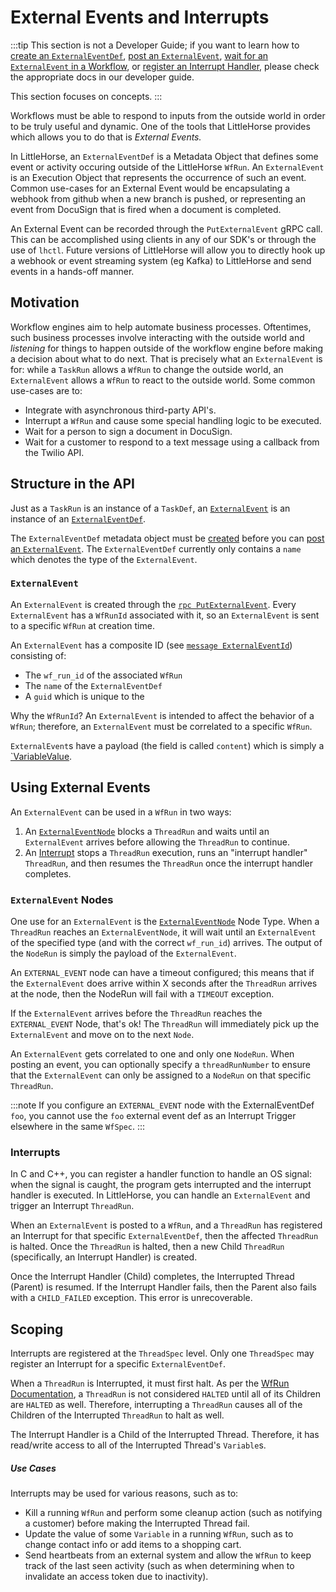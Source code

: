 # External Events and Interrupts

:::tip
This section is not a Developer Guide; if you want to learn how to [create an `ExternalEventDef`](../05-developer-guide/09-grpc/05-managing-metadata.md#externaleventdef), [post an `ExternalEvent`](../05-developer-guide/09-grpc/15-posting-external-events.md), [wait for an `ExternalEvent` in a Workflow](../05-developer-guide/08-wfspec-development/04-external-events.md), or [register an Interrupt Handler](../05-developer-guide/08-wfspec-development/05-interrupts.md), please check the appropriate docs in our developer guide.

This section focuses on concepts.
:::

Workflows must be able to respond to inputs from the outside world in order to be truly useful and dynamic. One of the tools that LittleHorse provides which allows you to do that is _External Events._

In LittleHorse, an `ExternalEventDef` is a Metadata Object that defines some event or activity occuring outside of the LittleHorse `WfRun`. An `ExternalEvent` is an Execution Object that represents the occurrence of such an event. Common use-cases for an External Event would be encapsulating a webhook from github when a new branch is pushed, or representing an event from DocuSign that is fired when a document is completed.

An External Event can be recorded through the `PutExternalEvent` gRPC call. This can be accomplished using clients in any of our SDK's or through the use of `lhctl`. Future versions of LittleHorse will allow you to directly hook up a webhook or event streaming system (eg Kafka) to LittleHorse and send events in a hands-off manner.

## Motivation

Workflow engines aim to help automate business processes. Oftentimes, such business processes involve interacting with the outside world and _listening_ for things to happen outside of the workflow engine before making a decision about what to do next. That is precisely what an `ExternalEvent` is for: while a `TaskRun` allows a `WfRun` to change the outside world, an `ExternalEvent` allows a `WfRun` to react to the outside world. Some common use-cases are to:

- Integrate with asynchronous third-party API's.
- Interrupt a `WfRun` and cause some special handling logic to be executed.
- Wait for a person to sign a document in DocuSign.
- Wait for a customer to respond to a text message using a callback from the Twilio API.

## Structure in the API

Just as a `TaskRun` is an instance of a `TaskDef`, an [`ExternalEvent`](../08-api.md#externalevent) is an instance of an [`ExternalEventDef`](../08-api.md#externaleventdef).

The `ExternalEventDef` metadata object must be [created](../05-developer-guide/09-grpc/05-managing-metadata.md#externaleventdef) before you can [post an `ExternalEvent`](../05-developer-guide/09-grpc/15-posting-external-events.md). The `ExternalEventDef` currently only contains a `name` which denotes the type of the `ExternalEvent`.

### `ExternalEvent`

An `ExternalEvent` is created through the [`rpc PutExternalEvent`](../08-api.md#putexternalevent). Every `ExternalEvent` has a `WfRunId` associated with it, so an `ExternalEvent` is sent to a specific `WfRun` at creation time.

An `ExternalEvent` has a composite ID (see [`message ExternalEventId`](../08-api.md#externaleventid)) consisting of:

- The `wf_run_id` of the associated `WfRun`
- The `name` of the `ExternalEventDef`
- A `guid` which is unique to the

Why the `WfRunId`? An `ExternalEvent` is intended to affect the behavior of a `WfRun`; therefore, an `ExternalEvent` must be correlated to a specific `WfRun`.

`ExternalEvent`s have a payload (the field is called `content`) which is simply a [`VariableValue](../08-api.md#variablevalue).

## Using External Events

An `ExternalEvent` can be used in a `WfRun` in two ways:

1. An [`ExternalEventNode`](../05-developer-guide/08-wfspec-development/04-external-events.md) blocks a `ThreadRun` and waits until an `ExternalEvent` arrives before allowing the `ThreadRun` to continue.
2. An [Interrupt](../05-developer-guide/08-wfspec-development/05-interrupts.md) stops a `ThreadRun` execution, runs an "interrupt handler" `ThreadRun`, and then resumes the `ThreadRun` once the interrupt handler completes.

### `ExternalEvent` Nodes

One use for an `ExternalEvent` is the [`ExternalEventNode`](../08-api.md#externaleventnode) Node Type. When a `ThreadRun` reaches an `ExternalEventNode`, it will wait until an `ExternalEvent` of the specified type (and with the correct `wf_run_id`) arrives. The output of the `NodeRun` is simply the payload of the `ExternalEvent`.

An `EXTERNAL_EVENT` node can have a timeout configured; this means that if the `ExternalEvent` does arrive within X seconds after the `ThreadRun` arrives at the node, then the NodeRun will fail with a `TIMEOUT` exception.

If the `ExternalEvent` arrives before the `ThreadRun` reaches the `EXTERNAL_EVENT` Node, that's ok! The `ThreadRun` will immediately pick up the `ExternalEvent` and move on to the next `Node`.

An `ExternalEvent` gets correlated to one and only one `NodeRun`. When posting an event, you can optionally specify a `threadRunNumber` to ensure that the `ExternalEvent` can only be assigned to a `NodeRun` on that specific `ThreadRun`.

:::note
If you configure an `EXTERNAL_EVENT` node with the ExternalEventDef `foo`, you cannot use the `foo` external event def as an Interrupt Trigger elsewhere in the same `WfSpec`.
:::

### Interrupts

In C and C++, you can register a handler function to handle an OS signal: when the signal is caught, the program gets interrupted and the interrupt handler is executed. In LittleHorse, you can handle an `ExternalEvent` and trigger an Interrupt `ThreadRun`.

When an `ExternalEvent` is posted to a `WfRun`, and a `ThreadRun` has registered an Interrupt for that specific `ExternalEventDef`, then the affected `ThreadRun` is halted. Once the `ThreadRun` is halted, then a new Child `ThreadRun` (specifically, an Interrupt Handler) is created.

Once the Interrupt Handler (Child) completes, the Interrupted Thread (Parent) is resumed. If the Interrupt Handler fails, then the Parent also fails with a `CHILD_FAILED` exception. This error is unrecoverable.

## Scoping

Interrupts are registered at the `ThreadSpec` level. Only one `ThreadSpec` may register an Interrupt for a specific `ExternalEventDef`.

When a `ThreadRun` is Interrupted, it must first halt. As per the [WfRun Documentation](./01-workflows.md#lifecycle), a `ThreadRun` is not considered `HALTED` until all of its Children are `HALTED` as well. Therefore, interrupting a `ThreadRun` causes all of the Children of the Interrupted `ThreadRun` to halt as well.

The Interrupt Handler is a Child of the Interrupted Thread. Therefore, it has read/write access to all of the Interrupted Thread's `Variable`s.

##### Use Cases

Interrupts may be used for various reasons, such as to:

- Kill a running `WfRun` and perform some cleanup action (such as notifying a customer) before making the Interrupted Thread fail.
- Update the value of some `Variable` in a running `WfRun`, such as to change contact info or add items to a shopping cart.
- Send heartbeats from an external system and allow the `WfRun` to keep track of the last seen activity (such as when determining when to invalidate an access token due to inactivity).
